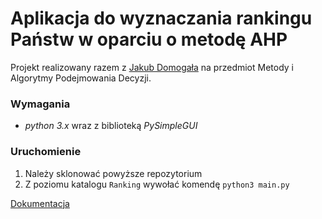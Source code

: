 # Aplikacja do wyznaczania rankingu Państw w oparciu o metodę AHP 
Projekt realizowany razem z [Jakub Domogała](https://github.com/Jakub-Domogala) na przedmiot Metody i Algorytmy Podejmowania Decyzji.


### Wymagania
* *python 3.x* wraz z biblioteką *PySimpleGUI* 
### Uruchomienie
1. Należy sklonować powyższe repozytorium
2. Z poziomu katalogu ```Ranking``` wywołać komendę ```python3 main.py```

[Dokumentacja](https://github.com/MaOlszewska/Ranking/blob/master/MiAPD-dokumentacja.pdf)
